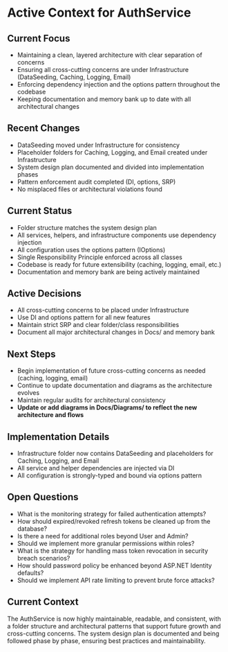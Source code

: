 # Active Context for AuthService

## Current Focus
- Maintaining a clean, layered architecture with clear separation of concerns
- Ensuring all cross-cutting concerns are under Infrastructure (DataSeeding, Caching, Logging, Email)
- Enforcing dependency injection and the options pattern throughout the codebase
- Keeping documentation and memory bank up to date with all architectural changes

## Recent Changes
- DataSeeding moved under Infrastructure for consistency
- Placeholder folders for Caching, Logging, and Email created under Infrastructure
- System design plan documented and divided into implementation phases
- Pattern enforcement audit completed (DI, options, SRP)
- No misplaced files or architectural violations found

## Current Status
- Folder structure matches the system design plan
- All services, helpers, and infrastructure components use dependency injection
- All configuration uses the options pattern (IOptions<T>)
- Single Responsibility Principle enforced across all classes
- Codebase is ready for future extensibility (caching, logging, email, etc.)
- Documentation and memory bank are being actively maintained

## Active Decisions
- All cross-cutting concerns to be placed under Infrastructure
- Use DI and options pattern for all new features
- Maintain strict SRP and clear folder/class responsibilities
- Document all major architectural changes in Docs/ and memory bank

## Next Steps
- Begin implementation of future cross-cutting concerns as needed (caching, logging, email)
- Continue to update documentation and diagrams as the architecture evolves
- Maintain regular audits for architectural consistency
- **Update or add diagrams in Docs/Diagrams/ to reflect the new architecture and flows**

## Implementation Details
- Infrastructure folder now contains DataSeeding and placeholders for Caching, Logging, and Email
- All service and helper dependencies are injected via DI
- All configuration is strongly-typed and bound via options pattern

## Open Questions
- What is the monitoring strategy for failed authentication attempts?
- How should expired/revoked refresh tokens be cleaned up from the database?
- Is there a need for additional roles beyond User and Admin?
- Should we implement more granular permissions within roles?
- What is the strategy for handling mass token revocation in security breach scenarios?
- How should password policy be enhanced beyond ASP.NET Identity defaults?
- Should we implement API rate limiting to prevent brute force attacks?

## Current Context
The AuthService is now highly maintainable, readable, and consistent, with a folder structure and architectural patterns that support future growth and cross-cutting concerns. The system design plan is documented and being followed phase by phase, ensuring best practices and maintainability. 